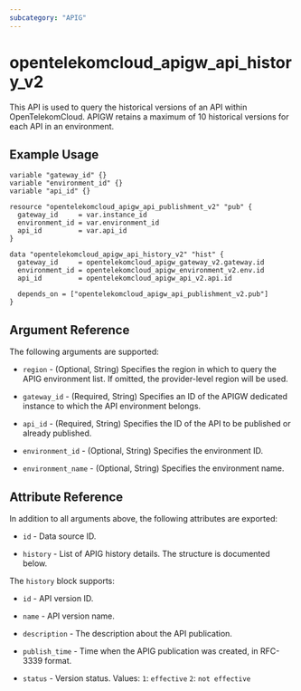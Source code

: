 ```yaml
---
subcategory: "APIG"
---
```


# opentelekomcloud_apigw_api_history_v2

This API is used to query the historical versions of an API within OpenTelekomCloud.
APIGW retains a maximum of 10 historical versions for each API in an environment.

## Example Usage

```hcl
variable "gateway_id" {}
variable "environment_id" {}
variable "api_id" {}

resource "opentelekomcloud_apigw_api_publishment_v2" "pub" {
  gateway_id     = var.instance_id
  environment_id = var.environment_id
  api_id         = var.api_id
}

data "opentelekomcloud_apigw_api_history_v2" "hist" {
  gateway_id     = opentelekomcloud_apigw_gateway_v2.gateway.id
  environment_id = opentelekomcloud_apigw_environment_v2.env.id
  api_id         = opentelekomcloud_apigw_api_v2.api.id

  depends_on = ["opentelekomcloud_apigw_api_publishment_v2.pub"]
}
```

## Argument Reference

The following arguments are supported:

* `region` - (Optional, String) Specifies the region in which to query the APIG environment list.
  If omitted, the provider-level region will be used.

* `gateway_id` - (Required, String) Specifies an ID of the APIGW dedicated instance to which the API
  environment belongs.

* `api_id` - (Required, String) Specifies the ID of the API to be published or already published.

* `environment_id` - (Optional, String) Specifies the environment ID.

* `environment_name` - (Optional, String) Specifies the environment name.

## Attribute Reference

In addition to all arguments above, the following attributes are exported:

* `id` - Data source ID.

* `history` - List of APIG history details. The structure is documented below.

The `history` block supports:

* `id` - API version ID.

* `name` - API version name.

* `description` - The description about the API publication.

* `publish_time` - Time when the APIG publication was created, in RFC-3339 format.

* `status` - Version status.
  Values:
    `1`: `effective`
    `2`: `not effective`

